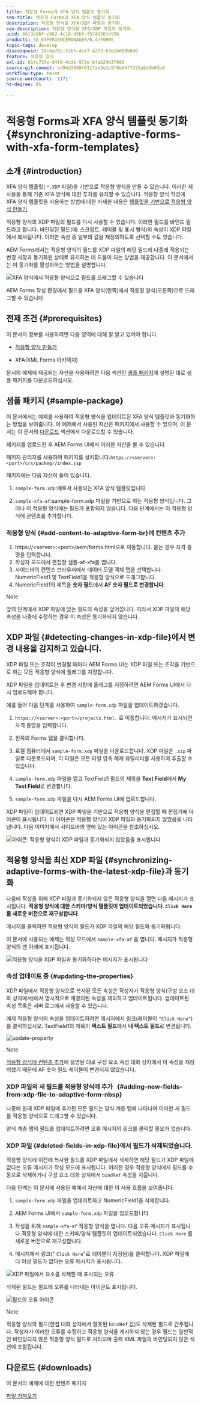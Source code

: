 ```yaml
---
title: 적응형 Forms과 XFA 양식 템플릿 동기화
seo-title: 적응형 Forms과 XFA 양식 템플릿 동기화
description: 적응형 양식을 XFA/XDP 파일과 동기화.
seo-description: 적응형 양식을 XFA/XDP 파일과 동기화.
uuid: 6613a9bf-c862-4c18-a5b5-f574d301e936
products: SG_EXPERIENCEMANAGER/6.4/FORMS
topic-tags: develop
discoiquuid: 29c0a78c-53b5-4ce7-a2f3-63e1b089b0d0
feature: 적응형 양식
exl-id: 014c735e-84f8-4cdb-979e-bfab24b3f666
source-git-commit: bd94d3949f0117aa3e1c9f0e84f7293a5d6b03b4
workflow-type: tm+mt
source-wordcount: '1171'
ht-degree: 0%

---
```


# 적응형 Forms과 XFA 양식 템플릿 동기화 {#synchronizing-adaptive-forms-with-xfa-form-templates}

## 소개 {#introduction}

XFA 양식 템플릿( `*.XDP` 파일)을 기반으로 적응형 양식을 만들 수 있습니다. 이러한 재사용을 통해 기존 XFA 양식에 대한 투자를 유지할 수 있습니다. 적응형 양식 작성에 XFA 양식 템플릿을 사용하는 방법에 대한 자세한 내용은 [템플릿을 기반으로 적응형 양식 만들기](/help/forms/using/creating-adaptive-form.md#p-create-an-adaptive-form-based-on-an-xfa-form-template-p).

적응형 양식의 XDP 파일의 필드를 다시 사용할 수 있습니다. 이러한 필드를 바인드 필드라고 합니다. 바인딩된 필드(예: 스크립트, 레이블 및 표시 형식)의 속성이 XDP 파일에서 복사됩니다. 이러한 속성 중 일부의 값을 재정의하도록 선택할 수도 있습니다.

AEM Forms에서는 적응형 양식의 필드를 XDP 파일의 해당 필드에 나중에 적용되는 변경 사항과 동기화된 상태로 유지하는 데 도움이 되는 방법을 제공합니다. 이 문서에서는 이 동기화를 활성화하는 방법을 설명합니다.

![XFA 양식에서 적응형 양식으로 필드를 드래그할 수 있습니다](assets/drag-drop-xfa.gif.gif)

AEM Forms 작성 환경에서 필드를 XFA 양식(왼쪽)에서 적응형 양식(오른쪽)으로 드래그할 수 있습니다

## 전제 조건 {#prerequisites}

이 문서의 정보를 사용하려면 다음 영역에 대해 잘 알고 있어야 합니다.

* [적응형 양식 만들기](/help/forms/using/creating-adaptive-form.md)

* XFA(XML Forms 아키텍처)

문서의 예제에 제공되는 자산을 사용하려면 다음 섹션인 [샘플 패키지](/help/forms/using/synchronizing-adaptive-forms-xfa.md#p-sample-package-p)에 설명된 대로 샘플 패키지를 다운로드하십시오.

## 샘플 패키지 {#sample-package}

이 문서에서는 예제를 사용하여 적응형 양식을 업데이트된 XFA 양식 템플릿과 동기화하는 방법을 보여줍니다. 이 예제에서 사용된 자산은 패키지에서 사용할 수 있으며, 이 문서는 이 문서의 [다운로드](/help/forms/using/synchronizing-adaptive-forms-xfa.md#p-downloads-p) 섹션에서 다운로드할 수 있습니다.

패키지를 업로드한 후 AEM Forms UI에서 이러한 자산을 볼 수 있습니다.

패키지 관리자를 사용하여 패키지를 설치합니다.`https://<server>:<port>/crx/packmgr/index.jsp`

패키지에는 다음 자산이 들어 있습니다.

1. `sample-form.xdp`:예로서 사용되는 XFA 양식 템플릿입니다

1. `sample-xfa-af`:sample-form.xdp 파일을 기반으로 하는 적응형 양식입니다. 그러나 이 적응형 양식에는 필드가 포함되지 않습니다. 다음 단계에서는 이 적응형 양식에 콘텐츠를 추가합니다.

### 적응형 양식 {#add-content-to-adaptive-form-br}에 컨텐츠 추가

1. https://&lt;server>:&lt;port>/aem/forms.html으로 이동합니다. 묻는 경우 자격 증명을 입력합니다.
1. 작성자 모드에서 편집할 샘플-af-xfa를 엽니다.
1. 사이드바의 컨텐츠 브라우저에서 데이터 모델 객체 탭을 선택합니다. NumericField1 및 TextField1을 적응형 양식으로 드래그합니다.
1. NumericField1의 제목을 **숫자 필드**&#x200B;에서 **AF 숫자 필드로 변경합니다.**

>[!NOTE]
>
>앞의 단계에서 XDP 파일에 있는 필드의 속성을 덮어씁니다. 따라서 XDP 파일의 해당 속성을 나중에 수정하는 경우 이 속성은 동기화되지 않습니다.

## XDP 파일 {#detecting-changes-in-xdp-file}에서 변경 내용을 감지하고 있습니다.

XDP 파일 또는 조각이 변경될 때마다 AEM Forms UI는 XDP 파일 또는 조각을 기반으로 하는 모든 적응형 양식에 플래그를 지정합니다.

XDP 파일을 업데이트한 후 변경 사항에 플래그를 지정하려면 AEM Forms UI에서 다시 업로드해야 합니다.

예를 들어 다음 단계를 사용하여 `sample-form.xdp` 파일을 업데이트하겠습니다.

1. `https://<server>:<port>/projects.html.` 로 이동합니다. 메시지가 표시되면 자격 증명을 입력합니다.
1. 왼쪽의 Forms 탭을 클릭합니다.
1. 로컬 컴퓨터에서 `sample-form.xdp` 파일을 다운로드합니다. XDP 파일은 `.zip` 파일로 다운로드되며, 이 파일은 모든 파일 압축 해제 유틸리티를 사용하여 추출할 수 있습니다.

1. `sample-form.xdp` 파일을 열고 TextField1 필드의 제목을 **Text Field**&#x200B;에서 **My Text Field**&#x200B;로 변경합니다.

1. `sample-form.xdp` 파일을 다시 AEM Forms UI에 업로드합니다.

XDP 파일이 업데이트되면 XDP 파일을 기반으로 적응형 양식을 편집할 때 편집기에 아이콘이 표시됩니다. 이 아이콘은 적응형 양식이 XDP 파일과 동기화되지 않았음을 나타냅니다. 다음 이미지에서 사이드바의 옆에 있는 아이콘을 참조하십시오.

![아이콘: 적응형 양식이 XDP 파일과 동기화되지 않았음을 표시합니다](assets/sync-af-xfa.png)

## 적응형 양식을 최신 XDP 파일 {#synchronizing-adaptive-forms-with-the-latest-xdp-file}과 동기화

다음에 작성을 위해 XDP 파일과 동기화되지 않은 적응형 양식을 열면 다음 메시지가 표시됩니다.
**적응형 양식에 대한 스키마/양식 템플릿이 업데이트되었습니다. `Click Here` 를 새로운 버전으로 재구성합니다.**

메시지를 클릭하면 적응형 양식의 필드가 XDP 파일의 해당 필드와 동기화됩니다.

이 문서에 사용되는 예제는 작성 모드에서 `sample-xfa-af` 을 엽니다. 메시지가 적응형 양식의 맨 아래에 표시됩니다.

![적응형 양식을 XDP 파일과 동기화하라는 메시지가 표시됩니다](assets/sync-af-xfa-1.png)

### 속성 업데이트 중 {#updating-the-properties}

XDP 파일에서 적응형 양식으로 복사된 모든 속성은 작성자가 적응형 양식(구성 요소 대화 상자에서)에서 명시적으로 재정의된 속성을 제외하고 업데이트됩니다. 업데이트된 속성 목록은 서버 로그에서 사용할 수 있습니다.

예제 적응형 양식의 속성을 업데이트하려면 메시지에서 링크(레이블이 `"Click Here"`)를 클릭하십시오. TextField1의 제목이 **텍스트 필드**&#x200B;에서 **내 텍스트 필드**&#x200B;로 변경됩니다.

![update-property](assets/update-property.png)

>[!NOTE]
>
>[적응형 양식에 컨텐츠 추가](#p-add-content-to-adaptive-form-br-p)에 설명된 대로 구성 요소 속성 대화 상자에서 이 속성을 재정의했기 때문에 AF 숫자 필드 레이블이 변경되지 않았습니다.

### XDP 파일의 새 필드를 적응형 양식에 추가   {#adding-new-fields-from-xdp-file-to-adaptive-form-nbsp}

나중에 원래 XDP 파일에 추가된 모든 필드는 양식 계층 탭에 나타나며 이러한 새 필드를 적응형 양식으로 드래그할 수 있습니다.

양식 계층 탭의 필드를 업데이트하려면 오류 메시지의 링크를 클릭할 필요가 없습니다.

### XDP 파일 {#deleted-fields-in-xdp-file}에서 필드가 삭제되었습니다.

적응형 양식에 이전에 복사한 필드를 XDP 파일에서 삭제하면 해당 필드가 XDP 파일에 없다는 오류 메시지가 작성 모드에 표시됩니다. 이러한 경우 적응형 양식에서 필드를 수동으로 삭제하거나 구성 요소 대화 상자에서 `bindRef` 속성을 지웁니다.

다음 단계는 이 문서에 사용된 예에서 자산에 대한 이 사용 흐름을 보여줍니다.

1. `sample-form.xdp` 파일을 업데이트하고 NumericField1을 삭제합니다.
1. AEM Forms UI에서 `sample-form.xdp` 파일을 업로드합니다
1. 작성을 위해 `sample-xfa-af` 적응형 양식을 엽니다. 다음 오류 메시지가 표시됩니다.적응형 양식에 대한 스키마/양식 템플릿이 업데이트되었습니다. `Click Here` 를 새로운 버전으로 재구성합니다.

1. 메시지에서 링크(&quot; `Click Here`&quot;로 레이블이 지정됨)를 클릭합니다. XDP 파일에 더 이상 필드가 없다는 오류 메시지가 표시됩니다.

![XDP 파일에서 요소를 삭제할 때 표시되는 오류](assets/no-element-xdp.png)

삭제된 필드는 필드에 오류를 나타내는 아이콘도 표시됩니다.

![필드의 오류 아이콘](assets/error-field.png)

>[!NOTE]
>
>적응형 양식의 필드(편집 대화 상자에서 잘못된 `bindRef` 값)도 삭제된 필드로 간주됩니다. 작성자가 이러한 오류를 수정하고 적응형 양식을 게시하지 않는 경우 필드는 일반적인 바인딩되지 않은 적응형 양식 필드로 처리되며 출력 XML 파일의 바인딩되지 않은 섹션에 포함됩니다.

## 다운로드 {#downloads}

이 문서의 예제에 대한 컨텐츠 패키지

[파일 가져오기](assets/sample-xfa-af-sync-1.0.zip)
